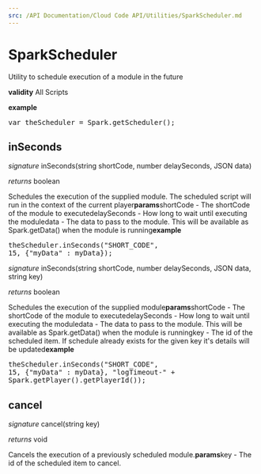```yaml
---
src: /API Documentation/Cloud Code API/Utilities/SparkScheduler.md
---
```


# SparkScheduler

Utility to schedule execution of a module in the future

<b>validity</b> All Scripts

<b>example</b>

<pre rel="highlighter" code-brush="js" contenteditable="false">var theScheduler = Spark.getScheduler();</pre>



## inSeconds
_signature_ inSeconds(string shortCode, number delaySeconds, JSON data)</p>
_returns_ boolean</p>
Schedules the execution of the supplied module. The scheduled script will run in the context of the current player<b>params</b>shortCode - The shortCode of the module to executedelaySeconds - How long to wait until executing the moduledata - The data to pass to the module. This will be available as Spark.getData() when the module is running<b>example</b><pre rel="highlighter" code-brush="js" contenteditable="false">theScheduler.inSeconds("SHORT_CODE", 15, {"myData" : myData});</pre>


_signature_ inSeconds(string shortCode, number delaySeconds, JSON data, string key)</p>
_returns_ boolean</p>
Schedules the execution of the supplied module<b>params</b>shortCode - The shortCode of the module to executedelaySeconds - How long to wait until executing the moduledata - The data to pass to the module. This will be available as Spark.getData() when the module is runningkey - The id of the scheduled item. If schedule already exists for the given key it's details will be updated<b>example</b><pre rel="highlighter" code-brush="js" contenteditable="false">theScheduler.inSeconds("SHORT_CODE", 15, {"myData" : myData}, "logTimeout-" + Spark.getPlayer().getPlayerId());</pre>

## cancel
_signature_ cancel(string key)</p>
_returns_ void</p>
Cancels the execution of a previously scheduled module.<b>params</b>key - The id of the scheduled item to cancel.

